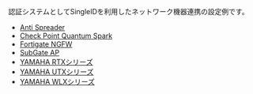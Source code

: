 認証システムとしてSingleIDを利用したネットワーク機器連携の設定例です。

* [Anti Spreader](./anti_spreader_ap/)
* [Check Point Quantum Spark](./checkpoint/)
* [Fortigate NGFW](./fortigate/)
* [SubGate AP](./subgate_ap/)
* [YAMAHA RTXシリーズ](./yamaha_rtx/)
* [YAMAHA UTXシリーズ](./yamaha_utx/)　
* [YAMAHA WLXシリーズ](./yamaha_wlx/)